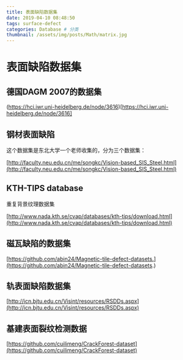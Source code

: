 ```yaml
---
title: 表面缺陷数据集
date: 2019-04-10 08:48:50
tags: surface-defect
categories: Database # 分类
thumbnail: /assets/img/posts/Math/matrix.jpg
---
```


# 表面缺陷数据集

## 德国DAGM 2007的数据集

(https://hci.iwr.uni-heidelberg.de/node/3616)[https://hci.iwr.uni-heidelberg.de/node/3616]

## 钢材表面缺陷

这个数据集是东北大学一个老师收集的，分为三个数据集：

[http://faculty.neu.edu.cn/me/songkc/Vision-based_SIS_Steel.html](http://faculty.neu.edu.cn/me/songkc/Vision-based_SIS_Steel.html)

## KTH-TIPS database

重复背景纹理数据集

[http://www.nada.kth.se/cvap/databases/kth-tips/download.html](http://www.nada.kth.se/cvap/databases/kth-tips/download.html)


## 磁瓦缺陷的数据集

[https://github.com/abin24/Magnetic-tile-defect-datasets.](https://github.com/abin24/Magnetic-tile-defect-datasets.)


## 轨表面缺陷数据集

[http://icn.bjtu.edu.cn/Visint/resources/RSDDs.aspx](http://icn.bjtu.edu.cn/Visint/resources/RSDDs.aspx)

## 基建表面裂纹检测数据

[https://github.com/cuilimeng/CrackForest-dataset](https://github.com/cuilimeng/CrackForest-dataset)